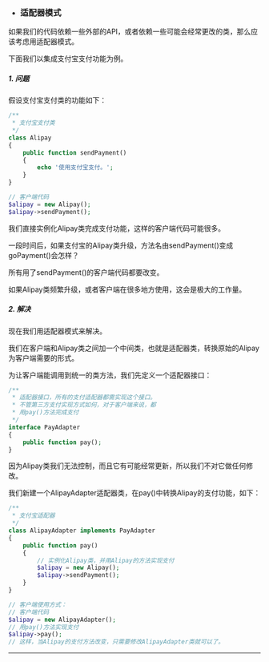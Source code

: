 * ### 适配器模式

如果我们的代码依赖一些外部的API，或者依赖一些可能会经常更改的类，那么应该考虑用适配器模式。

下面我们以集成支付宝支付功能为例。

##### 1. 问题

假设支付宝支付类的功能如下：

```php
/**
 * 支付宝支付类
 */
class Alipay
{
    public function sendPayment()
    {
        echo '使用支付宝支付。';
    }
}

// 客户端代码
$alipay = new Alipay();
$alipay->sendPayment();
```

我们直接实例化Alipay类完成支付功能，这样的客户端代码可能很多。

一段时间后，如果支付宝的Alipay类升级，方法名由sendPayment()变成goPayment()会怎样？

所有用了sendPayment()的客户端代码都要改变。

如果Alipay类频繁升级，或者客户端在很多地方使用，这会是极大的工作量。

##### 2. 解决

现在我们用适配器模式来解决。

我们在客户端和Alipay类之间加一个中间类，也就是适配器类，转换原始的Alipay为客户端需要的形式。

为让客户端能调用到统一的类方法，我们先定义一个适配器接口：

```php
/**
 * 适配器接口，所有的支付适配器都需实现这个接口。
 * 不管第三方支付实现方式如何，对于客户端来说，都
 * 用pay()方法完成支付
 */
interface PayAdapter
{
    public function pay();
}
```

因为Alipay类我们无法控制，而且它有可能经常更新，所以我们不对它做任何修改。

我们新建一个AlipayAdapter适配器类，在pay()中转换Alipay的支付功能，如下：

```php
/**
 * 支付宝适配器
 */
class AlipayAdapter implements PayAdapter
{
    public function pay()
    {
        // 实例化Alipay类，并用Alipay的方法实现支付
        $alipay = new Alipay();
        $alipay->sendPayment();
    }
}

// 客户端使用方式：
// 客户端代码
$alipay = new AlipayAdapter();
// 用pay()方法实现支付
$alipay->pay();
// 这样，当Alipay的支付方法改变，只需要修改AlipayAdapter类就可以了。
```

---